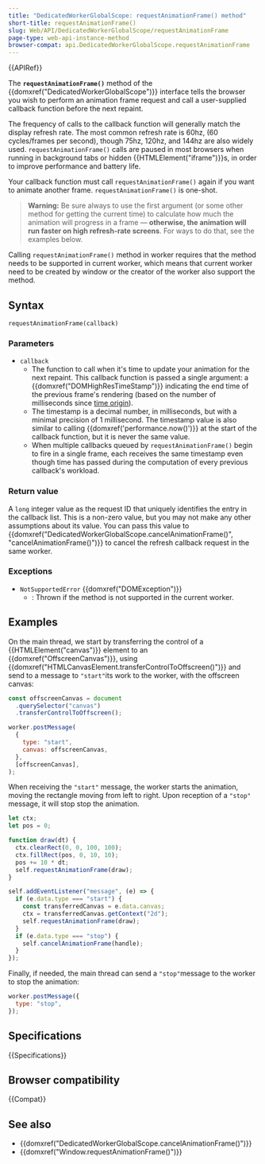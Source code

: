```yaml
---
title: "DedicatedWorkerGlobalScope: requestAnimationFrame() method"
short-title: requestAnimationFrame()
slug: Web/API/DedicatedWorkerGlobalScope/requestAnimationFrame
page-type: web-api-instance-method
browser-compat: api.DedicatedWorkerGlobalScope.requestAnimationFrame
---
```


{{APIRef}}

The **`requestAnimationFrame()`** method of the {{domxref("DedicatedWorkerGlobalScope")}} interface tells the browser you wish to perform an animation frame request and call a user-supplied callback function before the next repaint.

The frequency of calls to the callback function will generally match the display refresh rate. The most common refresh rate is 60hz, (60 cycles/frames per second), though 75hz, 120hz, and 144hz are also widely used. `requestAnimationFrame()` calls are paused in most browsers when running in background tabs or hidden {{HTMLElement("iframe")}}s, in order to improve performance and battery life.

Your callback function must call `requestAnimationFrame()` again if you want to animate another frame. `requestAnimationFrame()` is one-shot.

> **Warning:** Be sure always to use the first argument (or some other method for getting the current time) to calculate how much the animation will progress in a frame — **otherwise, the animation will run faster on high refresh-rate screens**. For ways to do that, see the examples below.

Calling `requestAnimationFrame()` method in worker requires that the method needs to be supported in current worker, which means that current worker need to be created by window or the creator of the worker also support the method.

## Syntax

```js-nolint
requestAnimationFrame(callback)
```

### Parameters

- `callback`
  - The function to call when it's time to update your animation for the next repaint. This callback function is passed a single argument: a {{domxref("DOMHighResTimeStamp")}} indicating the end time of the previous frame's rendering (based on the number of milliseconds since [time origin](/en-US/docs/Web/API/DOMHighResTimeStamp#the_time_origin)).
  - The timestamp is a decimal number, in milliseconds, but with a minimal precision of 1 millisecond. The timestamp value is also similar to calling {{domxref('performance.now()')}} at the start of the callback function, but it is never the same value.
  - When multiple callbacks queued by `requestAnimationFrame()` begin to fire in a single frame, each receives the same timestamp even though time has passed during the computation of every previous callback's workload.

### Return value

A `long` integer value as the request ID that uniquely identifies the entry
in the callback list. This is a non-zero value, but you may not make any other
assumptions about its value. You can pass this value to
{{domxref("DedicatedWorkerGlobalScope.cancelAnimationFrame()", "cancelAnimationFrame()")}} to cancel the refresh callback request in the same worker.

### Exceptions

- `NotSupportedError` {{domxref("DOMException")}}
  - : Thrown if the method is not supported in the current worker.

## Examples

On the main thread, we start by transferring the control of a {{HTMLElement("canvas")}} element to an {{domxref("OffscreenCanvas")}}, using {{domxref("HTMLCanvasElement.transferControlToOffscreen()")}} and send to a message to `"start"`its work to the worker, with the offscreen canvas:

```js
const offscreenCanvas = document
  .querySelector("canvas")
  .transferControlToOffscreen();

worker.postMessage(
  {
    type: "start",
    canvas: offscreenCanvas,
  },
  [offscreenCanvas],
);
```

When receiving the `"start"` message, the worker starts the animation, moving the rectangle moving from left to right. Upon reception of a `"stop"` message, it will stop stop the animation.

```js
let ctx;
let pos = 0;

function draw(dt) {
  ctx.clearRect(0, 0, 100, 100);
  ctx.fillRect(pos, 0, 10, 10);
  pos += 10 * dt;
  self.requestAnimationFrame(draw);
}

self.addEventListener("message", (e) => {
  if (e.data.type === "start") {
    const transferredCanvas = e.data.canvas;
    ctx = transferredCanvas.getContext("2d");
    self.requestAnimationFrame(draw);
  }
  if (e.data.type === "stop") {
    self.cancelAnimationFrame(handle);
  }
});
```

Finally, if needed, the main thread can send a `"stop"`message to the worker to stop the animation:

```js
worker.postMessage({
  type: "stop",
});
```

## Specifications

{{Specifications}}

## Browser compatibility

{{Compat}}

## See also

- {{domxref("DedicatedWorkerGlobalScope.cancelAnimationFrame()")}}
- {{domxref("Window.requestAnimationFrame()")}}
